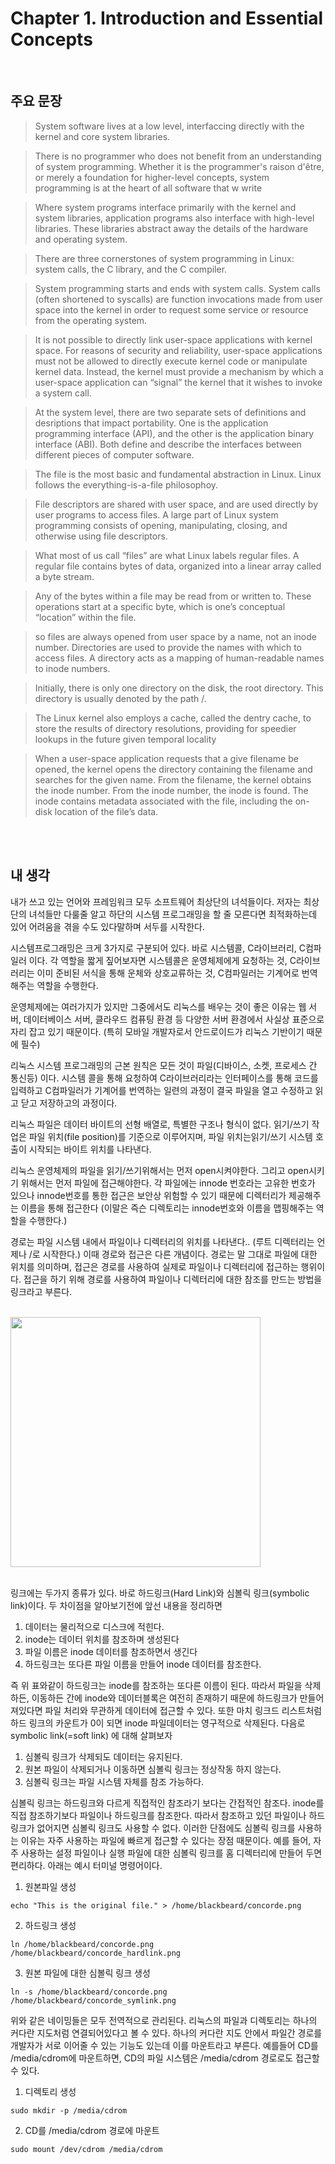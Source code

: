 # Chapter 1. Introduction and Essential Concepts

<br/>

## 주요 문장

> System software lives at a low level, interfaccing directly with the kernel and core system libraries. 

>There is no programmer who does not  benefit from an understanding of system programming. Whether it is the programmer's raison d'être, or merely a foundation for higher-level concepts, system programming is at the heart of all software that w write

>Where system programs interface primarily with the kernel and system libraries, application programs also interface with high-level libraries. These libraries abstract away the details of the hardware and operating system.

>There are three cornerstones of system programming in Linux: system calls, the C library, and the C compiler.

>System programming starts and ends with system calls. System calls (often shortened to syscalls) are function invocations made from user space into the kernel in order to request some service or resource from the operating system.

>It is not possible to directly link user-space applications with kernel space. For reasons of security and reliability, user-space applications must not be allowed to directly execute kernel code or manipulate kernel data. Instead, the kernel must provide a mechanism by which a user-space application can “signal” the kernel that it wishes to invoke a system call.

>At the system level, there are two separate sets of definitions and desriptions that impact portability. One is the application programming interface (API), and the other is the application binary interface (ABI). Both define and describe the interfaces between different pieces of computer software.

>The file is the most basic and fundamental abstraction in Linux. Linux follows the everything-is-a-file philosophoy.

>File descriptors are shared with user space, and are used directly by user programs to access files. A large part of Linux system programming consists of opening, manipulating, closing, and otherwise using file descriptors.

>What most of us call “files” are what Linux labels regular files. A regular file contains bytes of data, organized into a linear array called a byte stream. 

>Any of the bytes within a file may be read from or written to. These operations start at a specific byte, which is one’s conceptual “location” within the file. 

>so files are always opened from user space by a name, not an inode number. Directories are used to provide the names with which to access files. A directory acts as a mapping of human-readable names to inode numbers. 

>Initially, there is only one directory on the disk, the root directory. This directory is usually denoted by the path /.

>The Linux kernel also employs a cache, called the dentry cache, to store the results of directory resolutions, providing for speedier lookups in the future given temporal locality

>When a user-space application requests that a give filename be opened, the kernel opens the directory containing the filename and searches for the given name. From the filename, the kernel obtains the inode number. From the inode number, the inode is found. The inode contains metadata associated with the file, including the on-disk location of the file’s data.

<br/>
<br/>

## 내 생각

내가 쓰고 있는 언어와 프레임워크 모두 소프트웨어 최상단의 녀석들이다. 저자는 최상단의 녀석들만 다룰줄 알고 하단의 시스템 프로그래밍을 할 줄 모른다면 최적화하는데 있어 어려움을 겪을 수도 있다말하며 서두를 시작한다.
 
시스템프로그래밍은 크게 3가지로 구분되어 있다. 바로 시스템콜, C라이브러리, C컴파일러 이다. 각 역할을 짧게 짚어보자면 시스템콜은 운영체제에게 요청하는 것, C라이브러리는 이미 준비된 서식을 통해 운체와 상호교류하는 것, C컴파일러는 기계어로 번역해주는 역할을 수행한다. 
 
운영체제에는 여러가지가 있지만 그중에서도 리눅스를 배우는 것이 좋은 이유는 웹 서버, 데이터베이스 서버, 클라우드 컴퓨팅 환경 등 다양한 서버 환경에서 사실상 표준으로 자리 잡고 있기 때문이다. (특히 모바일 개발자로서 안드로이드가 리눅스 기반이기 때문에 필수) 
 
리눅스 시스템 프로그래밍의 근본 원칙은 모든 것이 파일(디바이스, 소켓, 프로세스 간 통신등) 이다. 시스템 콜을 통해 요청하여 C라이브러리라는 인터페이스를 통해 코드를 입력하고 C컴파일러가 기계어를 번역하는 일련의 과정이 결국 파일을 열고 수정하고 읽고 닫고 저장하고의 과정이다. 
 
리눅스 파일은 데이터 바이트의 선형 배열로, 특별한 구조나 형식이 없다. 읽기/쓰기 작업은 파일 위치(file position)를 기준으로 이루어지며, 파일 위치는읽기/쓰기 시스템 호출이 시작되는 바이트 위치를 나타낸다.

 
리눅스 운영체제의 파일을 읽기/쓰기위해서는 먼저 open시켜야한다. 그리고 open시키기 위해서는 먼저 파일에 접근해야한다. 각 파일에는 innode 번호라는 고유한 번호가 있으나 innode번호를 통한 접근은 보안상 위험할 수 있기 때문에 디렉터리가 제공해주는 이름을 통해 접근한다 (이말은 즉슨 디렉토리는 innode번호와 이름을 맵핑해주는 역할을 수행한다.)

경로는 파일 시스템 내에서 파일이나 디렉터리의 위치를 나타낸다.. (루트 디렉터리는 언제나 /로 시작한다.) 이때 경로와 접근은 다른 개념이다. 경로는 말 그대로 파일에 대한 위치를 의미하며, 접근은 경로를 사용하여 실제로 파일이나 디렉터리에 접근하는 행위이다. 접근을 하기 위해 경로를 사용하여 파일이나 디렉터리에 대한 참조를 만드는 방법을 링크라고 부른다.

<br/>

<img src="https://github.com/user-attachments/assets/99d33890-1d0f-4af4-b2c2-d1f48e661b44" width="400">

<br/>
<br/>

링크에는 두가지 종류가 있다. 바로 하드링크(Hard Link)와 심볼릭 링크(symbolic link)이다. 두 차이점을 알아보기전에 앞선 내용을 정리하면 

1. 데이터는 물리적으로 디스크에 적힌다.
2. inode는 데이터 위치를 참조하며 생성된다
3. 파일 이름은 inode 데이터를 참조하면서 생긴다
4. 하드링크는 또다른 파일 이름을 만들어 inode 데이터를 참조한다.
 
즉 위 표와같이 하드링크는 inode를 참조하는 또다른 이름이 된다. 따라서 파일을 삭제하든, 이동하든 간에 inode와 데이터블록은 여전히 존재하기 때문에 하드링크가 만들어져있다면 파일 처리와 무관하게 데이터에 접근할 수 있다. 또한 마치 링크드 리스트처럼 하드 링크의 카운트가 0이 되면 inode 파일데이터는 영구적으로 삭제된다. 다음로 symbolic link(=soft link) 에 대해 살펴보자
 
1. 심볼릭 링크가 삭제되도 데이터는 유지된다.
2. 원본 파일이 삭제되거나 이동하면 심볼릭 링크는 정상작동 하지 않는다.
3. 심볼릭 링크는 파일 시스템 자체를 참조 가능하다.
 
심볼릭 링크는 하드링크와 다르게 직접적인 참조라기 보다는 간접적인 참조다. inode를 직접 참조하기보다 파일이나 하드링크를 참조한다. 따라서 참조하고 있던 파일이나 하드링크가 없어지면 심볼릭 링크도 사용할 수 없다. 이러한 단점에도 심볼릭 링크를 사용하는 이유는 자주 사용하는 파일에 빠르게 접근할 수 있다는 장점 때문이다. 예를 들어, 자주 사용하는 설정 파일이나 실행 파일에 대한 심볼릭 링크를 홈 디렉터리에 만들어 두면 편리하다. 아래는 예시 터미널 명령어이다.
 
1. 원본파일 생성

`echo "This is the original file." > /home/blackbeard/concorde.png`
 
2. 하드링크 생성

`ln /home/blackbeard/concorde.png /home/blackbeard/concorde_hardlink.png`
 
3. 원본 파일에 대한 심볼릭 링크 생성

`ln -s /home/blackbeard/concorde.png /home/blackbeard/concorde_symlink.png`
 
위와 같은 네이밍들은 모두 전역적으로 관리된다. 리눅스의 파일과 디렉토리는 하나의 커다란 지도처럼 연결되어있다고 볼 수 있다.  하나의 커다란 지도 안에서 파일간 경로를 개발자가 서로 이어줄 수 있는 기능도 있는데 이를 마운트라고 부른다. 예를들어 CD를 /media/cdrom에 마운트하면, CD의 파일 시스템은 /media/cdrom 경로로도 접근할 수 있다.
 
1. 디렉토리 생성

`sudo mkdir -p /media/cdrom`
 
2. CD를 /media/cdrom 경로에 마운트

`sudo mount /dev/cdrom /media/cdrom`
